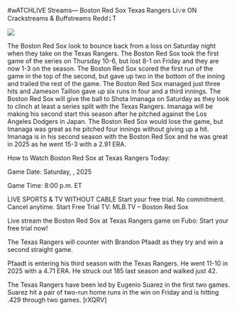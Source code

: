 #wATCHLIVE Streams— Boston Red Sox Texas Rangers Li𝚟e ON Crackstreams & Buffstreams Redd𝚒T  
  
  
[![](https://i.imgur.com/qSNzIqt.png)](https://movie.rssnews.media/wnbZAQEE.php)  
  
The Boston Red Sox look to bounce back from a loss on Saturday night when they take on the Texas Rangers. The Boston Red Sox took the first game of the series on Thursday 10-6, but lost 8-1 on Friday and they are now 1-3 on the season. The Boston Red Sox scored the first run of the game in the top of the second, but gave up two in the bottom of the inning and trailed the rest of the game. The Boston Red Sox managed just three hits and Jameson Taillon gave up six runs in four and a third innings. The Boston Red Sox will give the ball to Shota Imanaga on Saturday as they look to clinch at least a series split with the Texas Rangers. Imanaga will be making his second start this season after he pitched against the Los Angeles Dodgers in Japan. The Boston Red Sox would lose the game, but Imanaga was great as he pitched four innings without giving up a hit. Imanaga is in his second season with the Boston Red Sox and he was great in 2025 as he went 15-3 with a 2.91 ERA.

How to Watch Boston Red Sox at Texas Rangers Today:

Game Date: Saturday, , 2025

Game Time: 8:00 p.m. ET

LIVE SPORTS & TV WITHOUT CABLE
Start your free trial. No commitment. Cancel anytime.
Start Free Trial
TV: MLB.TV – Boston Red Sox

Live stream the Boston Red Sox at Texas Rangers game on Fubo: Start your free trial now!

The Texas Rangers will counter with Brandon Pfaadt as they try and win a second straight game.

Pfaadt is entering his third season with the Texas Rangers. He went 11-10 in 2025 with a 4.71 ERA. He struck out 185 last season and walked just 42.

The Texas Rangers have been led by Eugenio Suarez in the first two games. Suarez hit a pair of two-run home runs in the win on Friday and is hitting .429 through two games. [rXQRV]